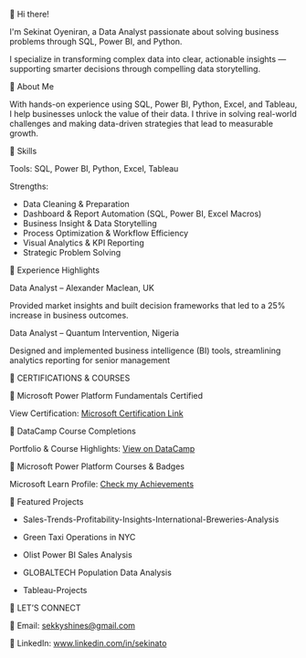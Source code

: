 👋 Hi there!

I'm Sekinat Oyeniran, a Data Analyst passionate about solving business problems through SQL, Power BI, and Python.

I specialize in transforming complex data into clear, actionable insights — supporting smarter decisions through compelling data storytelling.

📌 About Me

With hands-on experience using SQL, Power BI, Python, Excel, and Tableau, I help businesses unlock the value of their data.
I thrive in solving real-world challenges and making data-driven strategies that lead to measurable growth.

📌 Skills

Tools: SQL, Power BI, Python, Excel, Tableau

Strengths:

- Data Cleaning & Preparation
- Dashboard & Report Automation (SQL, Power BI, Excel Macros)
- Business Insight & Data Storytelling
- Process Optimization & Workflow Efficiency
- Visual Analytics & KPI Reporting
- Strategic Problem Solving
  
📌 Experience Highlights

Data Analyst – Alexander Maclean, UK

Provided market insights and built decision frameworks that led to a 25% increase in business outcomes.

Data Analyst – Quantum Intervention, Nigeria

Designed and implemented business intelligence (BI) tools, streamlining analytics reporting for senior management

📌 CERTIFICATIONS & COURSES


📌 Microsoft Power Platform Fundamentals Certified

 View Certification: [Microsoft Certification Link](https://learn.microsoft.com/en-us/users/sakinahoyeniran-9051/credentials/2d21f5a19d816f76_)


📌 DataCamp Course Completions

Portfolio & Course Highlights: [View on DataCamp](https://www.datacamp.com/portfolio/sekkyshines)


📌 Microsoft Power Platform Courses & Badges

Microsoft Learn Profile: [Check my Achievements](https://learn.microsoft.com/en-us/users/sekinatodasco3-0270/)

📁 Featured Projects

* Sales-Trends-Profitability-Insights-International-Breweries-Analysis

* Green Taxi Operations in NYC

* Olist Power BI Sales Analysis

* GLOBALTECH Population Data Analysis

* Tableau-Projects

📌 LET’S CONNECT

📧 Email: sekkyshines@gmail.com

🔗 LinkedIn: www.linkedin.com/in/sekinato
